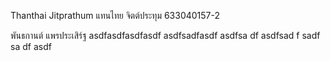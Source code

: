 Thanthai Jitprathum
แทนไทย จิตต์ประทุม
633040157-2

พันธกานต์ แพรประเสิร์ฐ
asdfasdfasdfasdf
asdfsadfasdf
asdfsa
df
asdfsad
f
sadf
sa
df
asdf